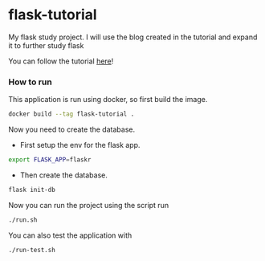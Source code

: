 # flask-tutorial

My flask study project.
I will use the blog created in the tutorial and expand it  to further study flask 


You can follow the tutorial [here](https://flask.palletsprojects.com/en/1.1.x/tutorial/)!

### How to run
This application is run using docker, so first build the image.
```sh
docker build --tag flask-tutorial .
```
Now you need to create the database.

- First setup the env for the flask app.
```sh
export FLASK_APP=flaskr
```
- Then create the database.
```sh
flask init-db
```


Now you can run the project using the script run
```sh
./run.sh
```

You can also test the application with
```sh
./run-test.sh
```
